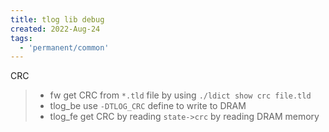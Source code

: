 ```yaml
---
title: tlog lib debug
created: 2022-Aug-24
tags:
  - 'permanent/common'
---
```


> 
> 
CRC
> - fw get CRC from `*.tld` file by using `./ldict show crc file.tld`
> - tlog_be use `-DTLOG_CRC` define to write to DRAM
> - tlog_fe get CRC by reading `state->crc` by reading DRAM memory



